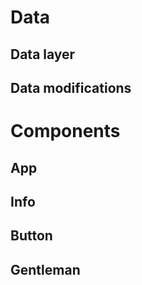 # Data

## Data layer

## Data modifications

# Components

## App

## Info

## Button

## Gentleman
